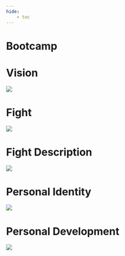 ```yaml
---
hide:
    - toc
---
```


# Bootcamp

# Vision

![](../images/submission01/SUBMISSION_01_page-0001.jpg)

# Fight

![](../images/submission01/SUBMISSION_01_page-0002.jpg)

# Fight Description

![](../images/submission01/SUBMISSION_01_page-0003.jpg)

# Personal Identity

![](../images/submission01/SUBMISSION_01_page-0004.jpg)

# Personal Development

![](../images/submission01/SUBMISSION_01_page-0005.jpg)
